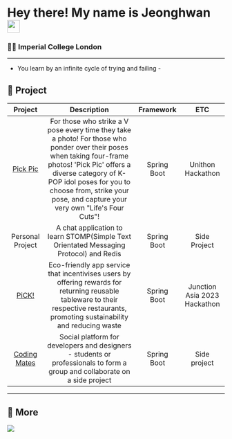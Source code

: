 # Hey there! My name is Jeonghwan <img src="https://github.com/TheDudeThatCode/TheDudeThatCode/blob/master/Assets/Hi.gif" width="29px">
### 👨‍🔬 Imperial College London

---
- You learn by an infinite cycle of trying and failing -

## 🚀 Project
| Project | Description | Framework | ETC |
| :---: | :---: | :--: | :--: |
| [Pick Pic](https://github.com/unit10team7/unithon-backend) | For those who strike a V pose every time they take a photo! For those who ponder over their poses when taking four-frame photos! 'Pick Pic' offers a diverse category of K-POP idol poses for you to choose from, strike your pose, and capture your very own "Life's Four Cuts"!   | Spring Boot | Unithon Hackathon |
| Personal Project | A chat application to learn STOMP(Simple Text Orientated Messaging Protocol) and Redis | Spring Boot | Side Project |
| [PiCK!](https://github.com/junction-asia-pros/pros-team-server) | Eco-friendly app service that incentivises users by offering rewards for returning reusable tableware to their respective restaurants, promoting sustainability and reducing waste | Spring Boot | Junction Asia 2023 Hackathon |
| [Coding Mates](https://github.com/Coding-Mates-Group/codingmates) | Social platform for developers and designers - students or professionals to form a group and collaborate on a side project | Spring Boot | Side project |


---

## 📃 More
<a href="https://brian6484.github.io/"><img src="https://img.shields.io/badge/GitHub-181717?style=flat-square&logo=GitHub&logoColor=white"/></a>  




